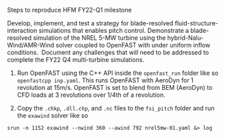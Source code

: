 Steps to reproduce HFM FY22-Q1 milestone

Develop, implement, and test a strategy for blade-resolved fluid-structure-interaction simulations that enables pitch control. Demonstrate a blade-resolved simulation of the NREL 5-MW turbine using the hybrid-Nalu-Wind/AMR-Wind solver coupled to OpenFAST with under uniform inflow conditions.  Document any challenges that will need to be addressed to complete the FY22 Q4 multi-turbine simulations.

1. Run OpenFAST using the C++ API inside the `openfast_run` folder like so `openfastcpp inp.yaml`. This runs OpenFAST with AeroDyn for 1 revolution at 15m/s. OpenFAST is set to blend from BEM (AeroDyn) to CFD loads at 3 revolutions over 1/4th of a revolution.

2. Copy the `.chkp`, `.dll.chp`, and `.nc` files to the `fsi_pitch` folder and run the `exawind` solver like so

``` shell
srun -n 1152 exawind --nwind 360 --awind 792 nrel5mw-01.yaml &> log
```

